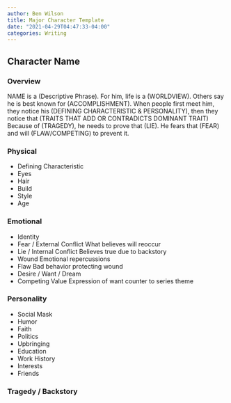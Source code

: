 ```yaml
---
author: Ben Wilson
title: Major Character Template
date: "2021-04-29T04:47:33-04:00"
categories: Writing
---
```


## Character Name

### Overview 

NAME is a (Descriptive Phrase).
For him, life is a (WORLDVIEW).
Others say he is best known for (ACCOMPLISHMENT).
When people first meet him, they notice his (DEFINING CHARACTERISTIC & PERSONALITY), then they notice that (TRAITS THAT ADD OR CONTRADICTS DOMINANT TRAIT)
Because of (TRAGEDY), he needs to prove that (LIE).
He fears that (FEAR) and will (FLAW/COMPETING) to prevent it. 

### Physical

* Defining Characteristic
* Eyes
* Hair
* Build
* Style
* Age

### Emotional

* Identity
* Fear / External Conflict What believes will reoccur
* Lie / Internal Conflict Believes true due to backstory
* Wound Emotional repercussions
* Flaw Bad behavior protecting wound
* Desire / Want / Dream
* Competing Value Expression of want counter to series theme

### Personality

* Social Mask
* Humor
* Faith
* Politics
* Upbringing
* Education
* Work History
* Interests
* Friends

### Tragedy / Backstory


